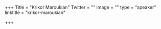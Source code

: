 +++
Title = "Krikor Maroukian"
Twitter = ""
image = ""
type = "speaker"
linktitle = "krikor-maroukian"

+++



